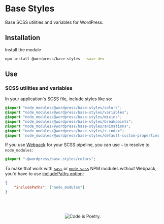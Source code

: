 # Base Styles

Base SCSS utilities and variables for WordPress.

## Installation

Install the module

```bash
npm install @wordpress/base-styles --save-dev
```

## Use

### SCSS utilities and variables

In your application's SCSS file, include styles like so:

```scss
@import "node_modules/@wordpress/base-styles/colors";
@import "node_modules/@wordpress/base-styles/variables";
@import "node_modules/@wordpress/base-styles/mixins";
@import "node_modules/@wordpress/base-styles/breakpoints";
@import "node_modules/@wordpress/base-styles/animations";
@import "node_modules/@wordpress/base-styles/z-index";
@import 'node_modules/@wordpress/base-styles/default-custom-properties';
```

If you use [Webpack](https://webpack.js.org/) for your SCSS pipeline, you can use `~` to resolve to `node_modules`:

```scss
@import "~@wordpress/base-styles/colors";
```

To make that work with [`sass`](https://www.npmjs.com/package/sass) or [`node-sass`](https://www.npmjs.com/package/node-sass) NPM modules without Webpack, you'd have to use [includePaths option](https://sass-lang.com/documentation/js-api#includepaths):

```json
{
	"includePaths": ["node_modules"]
}
```

<br/><br/><p align="center"><img src="https://s.w.org/style/images/codeispoetry.png?1" alt="Code is Poetry." /></p>
